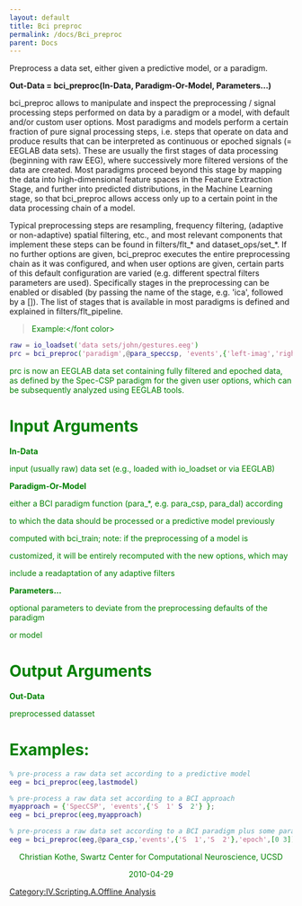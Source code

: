 ```yaml
---
layout: default
title: Bci preproc
permalink: /docs/Bci_preproc
parent: Docs
---
```


Preprocess a data set, either given a predictive model, or a paradigm.

**Out-Data = bci_preproc(In-Data, Paradigm-Or-Model, Parameters...)**

bci_preproc allows to manipulate and inspect the preprocessing / signal
processing steps performed on data by a paradigm or a model, with
default and/or custom user options. Most paradigms and models perform a
certain fraction of pure signal processing steps, i.e. steps that
operate on data and produce results that can be interpreted as
continuous or epoched signals (= EEGLAB data sets). These are usually
the first stages of data processing (beginning with raw EEG), where
successively more filtered versions of the data are created. Most
paradigms proceed beyond this stage by mapping the data into
high-dimensional feature spaces in the Feature Extraction Stage, and
further into predicted distributions, in the Machine Learning stage, so
that bci_preproc allows access only up to a certain point in the data
processing chain of a model.

Typical preprocessing steps are resampling, frequency filtering,
(adaptive or non-adaptive) spatial filtering, etc., and most relevant
components that implement these steps can be found in filters/flt_\*
and dataset_ops/set_\*. If no further options are given, bci_preproc
executes the entire preprocessing chain as it was configured, and when
user options are given, certain parts of this default configuration are
varied (e.g. different spectral filters parameters are used).
Specifically stages in the preprocessing can be enabled or disabled (by
passing the name of the stage, e.g. 'ica', followed by a \[\]). The list
of stages that is available in most paradigms is defined and explained
in filters/flt_pipeline.

> <font color = green>Example:</font color>

``` matlab
raw = io_loadset('data sets/john/gestures.eeg')
prc = bci_preproc('paradigm',@para_speccsp, 'events',{'left-imag','right-imag'});
```

prc is now an EEGLAB data set containing fully filtered and epoched
data, as defined by the Spec-CSP paradigm for the given user options,
which can be subsequently analyzed using EEGLAB tools.

# Input Arguments

**In-Data**

input (usually raw) data set (e.g., loaded with io_loadset or via
EEGLAB)

**Paradigm-Or-Model**

either a BCI paradigm function (para_\*, e.g. para_csp, para_dal)
according

to which the data should be processed or a predictive model previously

computed with bci_train; note: if the preprocessing of a model is

customized, it will be entirely recomputed with the new options, which
may

include a readaptation of any adaptive filters

**Parameters...**

optional parameters to deviate from the preprocessing defaults of the
paradigm

or model

# Output Arguments

**Out-Data**

preprocessed datasset

# Examples:

``` matlab
% pre-process a raw data set according to a predictive model
eeg = bci_preproc(eeg,lastmodel)
```

``` matlab
% pre-process a raw data set according to a BCI approach
myapproach = {'SpecCSP', 'events',{'S  1' S  2'} };
eeg = bci_preproc(eeg,myapproach)
```

``` matlab
% pre-process a raw data set according to a BCI paradigm plus some parameters
eeg = bci_preproc(eeg,@para_csp,'events',{'S  1','S  2'},'epoch',[0 3])
```

<center>

Christian Kothe, Swartz Center for Computational Neuroscience, UCSD

</center>

<center>

2010-04-29

</center>

[Category:IV.Scripting.A.Offline
Analysis](/Category:IV.Scripting.A.Offline_Analysis "wikilink")